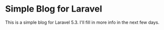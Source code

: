 # Simple Blog for Laravel

This is a simple blog for Laravel 5.3. I'll fill in more info in the next few days.


